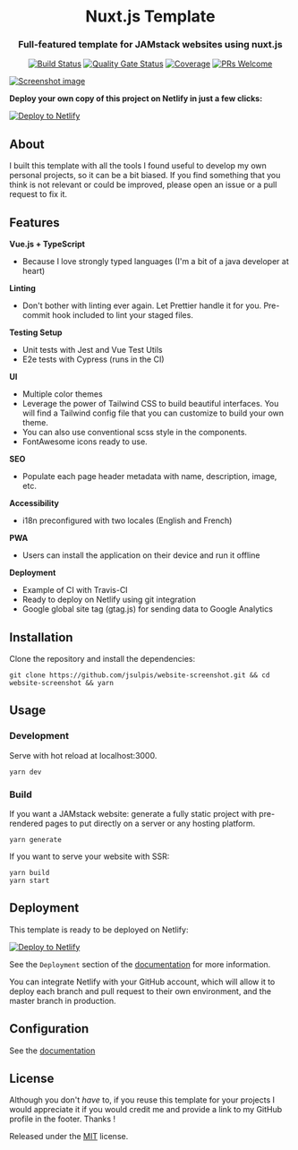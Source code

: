 <span align="center">
  
<h1>Nuxt.js Template</h1>
<h3>Full-featured template for JAMstack websites using nuxt.js</h3>

<p>
  
[![Build Status](https://travis-ci.org/jsulpis/website-screenshot.svg?branch=master)](https://travis-ci.org/jsulpis/website-screenshot)
[![Quality Gate Status](https://sonarcloud.io/api/project_badges/measure?project=nuxt-template&metric=alert_status)](https://sonarcloud.io/dashboard?id=nuxt-template)
[![Coverage](https://sonarcloud.io/api/project_badges/measure?project=nuxt-template&metric=coverage)](https://sonarcloud.io/dashboard?id=nuxt-template)
[![PRs Welcome](https://img.shields.io/badge/PRs-welcome-brightgreen.svg)](http://makeapullrequest.com)
</p>

<a href="https://website-screenshot.netlify.app">
  <img class="repo-preview" src="https://raw.githubusercontent.com/jsulpis/website-screenshot/master/preview.png" alt="Screenshot image"/>
</a>

</span>

**Deploy your own copy of this project on Netlify in just a few clicks:**

[![Deploy to Netlify](https://www.netlify.com/img/deploy/button.svg)](https://app.netlify.com/start/deploy?repository=https://github.com/jsulpis/website-screenshot)

## About

I built this template with all the tools I found useful to develop my own personal projects, so it can be a bit biased. If you find something that you think is not relevant or could be improved, please open an issue or a pull request to fix it.

## Features

**Vue.js + TypeScript**

- Because I love strongly typed languages (I'm a bit of a java developer at heart)

**Linting**

- Don't bother with linting ever again. Let Prettier handle it for you. Pre-commit hook included to lint your staged files.

**Testing Setup**

- Unit tests with Jest and Vue Test Utils
- E2e tests with Cypress (runs in the CI)

**UI**

- Multiple color themes
- Leverage the power of Tailwind CSS to build beautiful interfaces. You will find a Tailwind config file that you can customize to build your own theme.
- You can also use conventional scss style in the components.
- FontAwesome icons ready to use.

**SEO**

- Populate each page header metadata with name, description, image, etc.

**Accessibility**

- i18n preconfigured with two locales (English and French)

**PWA**

- Users can install the application on their device and run it offline

**Deployment**

- Example of CI with Travis-CI
- Ready to deploy on Netlify using git integration
- Google global site tag (gtag.js) for sending data to Google Analytics

## Installation

Clone the repository and install the dependencies:

```shell
git clone https://github.com/jsulpis/website-screenshot.git && cd website-screenshot && yarn
```

## Usage

### Development

Serve with hot reload at localhost:3000.

```
yarn dev
```

### Build

If you want a JAMstack website: generate a fully static project with pre-rendered pages to put directly on a server or any hosting platform.

```
yarn generate
```

If you want to serve your website with SSR:

```
yarn build
yarn start
```

## Deployment

This template is ready to be deployed on Netlify:

[![Deploy to Netlify](https://www.netlify.com/img/deploy/button.svg)](https://app.netlify.com/start/deploy?repository=https://github.com/jsulpis/website-screenshot)

See the `Deployment` section of the [documentation](https://website-screenshot.netlify.app/documentation) for more information.

You can integrate Netlify with your GitHub account, which will allow it to deploy each branch and pull request to their own environment, and the master branch in production.

## Configuration

See the [documentation](https://website-screenshot.netlify.app/documentation)

## License

Although you don't _have_ to, if you reuse this template for your projects I would appreciate it if you would credit me and provide a link to my GitHub profile in the footer. Thanks !

Released under the [MIT](https://github.com/jsulpis/website-screenshot/blob/master/LICENSE) license.
